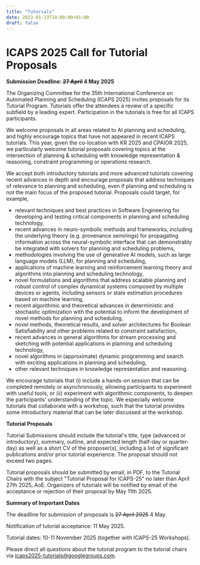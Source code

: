 ```yaml
---
title: "Tutorials"
date: 2023-01-23T14:00:00+01:00
draft: false
---
```


# ICAPS 2025 Call for Tutorial Proposals

**Submission Deadline: ~~27 April~~ 4 May 2025**

The Organizing Committee for the 35th International Conference on Automated Planning and Scheduling (ICAPS 2025) invites proposals for its Tutorial Program. Tutorials offer the attendees a review of a specific subfield by a leading expert. Participation in the tutorials is free for all ICAPS participants.

We welcome proposals in all areas related to AI planning and scheduling, and highly encourage topics that have not appeared in recent ICAPS tutorials. This year, given the co-location with KR 2025 and CPAIOR 2025, we particularly welcome tutorial proposals covering topics at the intersection of planning & scheduling with knowledge representation & reasoning, constraint programming or operations research.

We accept both introductory tutorials and more advanced tutorials covering recent advances in depth and encourage proposals that address techniques of relevance to planning and scheduling, even if planning and scheduling is not the main focus of the proposed tutorial. Proposals could target, for example,

- relevant techniques and best practices in Software Engineering for developing and testing critical components in planning and scheduling technology,
- recent advances in neuro-symbolic methods and frameworks, including the underlying theory (e.g. provenance semirings) for propagating information across the neural-symbolic interface that can demonstrably be integrated with solvers for planning and scheduling problems,
- methodologies involving the use of generative AI models, such as large language models (LLM), for planning and scheduling,
- applications of machine learning and reinforcement learning theory and algorithms into planning and scheduling technology,
- novel formulations and algorithms that address scalable planning and robust control of complex dynamical systems composed by multiple devices or agents, including sensors or state estimation procedures based on machine learning,
- recent algorithmic and theoretical advances in deterministic and stochastic optimization with the potential to inform the development of novel methods for planning and scheduling,
- novel methods, theoretical results, and solver architectures for Boolean Satisfiability and other problems related to constraint satisfaction,
- recent advances in general algorithms for stream processing and sketching with potential applications in planning and scheduling technology,
- novel algorithms in (approximate) dynamic programming and search with exciting applications in planning and scheduling,
- other relevant techniques in knowledge representation and reasoning.

We encourage tutorials that (i) include a hands-on session that can be completed remotely or asynchronously, allowing participants to experiment with useful tools, or (ii) experiment with algorithmic components, to deepen the participants' understanding of the topic. We especially welcome tutorials that collaborate with a workshop, such that the tutorial provides some introductory material that can be later discussed at the workshop.

**Tutorial Proposals**

Tutorial Submissions should include the tutorial's title, type (advanced or introductory), summary, outline, and expected length (half-day or quarter-day) as well as a short CV of the proposer(s), including a list of significant publications and/or prior tutorial experience. The proposal should not exceed two pages.

Tutorial proposals should be submitted by email, in PDF, to the Tutorial Chairs with the subject "Tutorial Proposal for ICAPS-25" no later than April 27th 2025, AoE. Organizers of tutorials will be notified by email of the acceptance or rejection of their proposal by May 11th 2025.

**Summary of Important Dates**

The deadline for submission of proposals is ~~27 April 2025~~ 4 May.

Notification of tutorial acceptance: 11 May 2025.

Tutorial dates: 10-11 November 2025 (together with ICAPS-25 Workshops).

Please direct all questions about the tutorial program to the tutorial chairs via
[icaps2025-tutorials@googlegroups.com](mailto:icaps2025-tutorials@googlegroups.com).